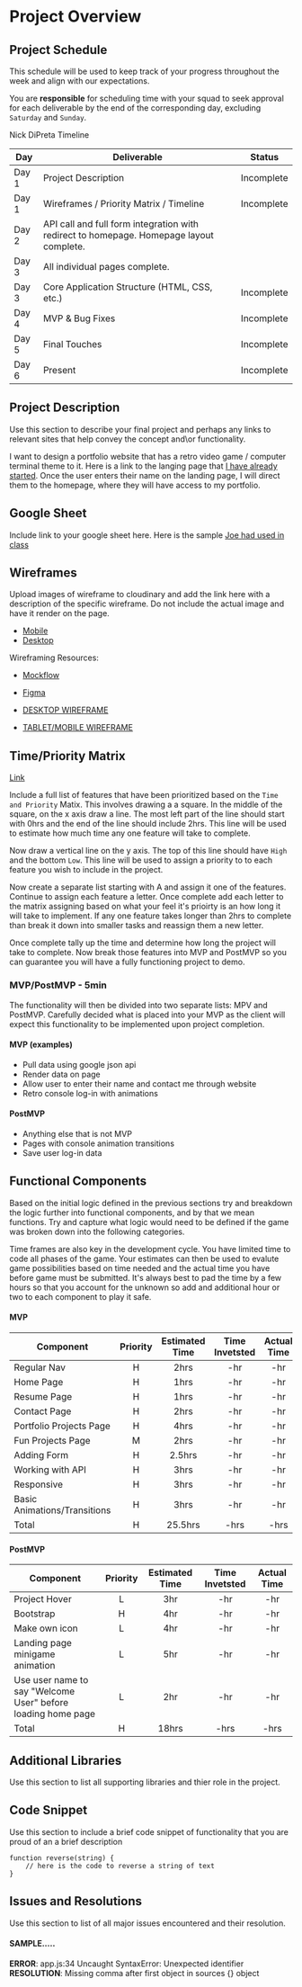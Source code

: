 # Project Overview

## Project Schedule

This schedule will be used to keep track of your progress throughout the week and align with our expectations.  

You are **responsible** for scheduling time with your squad to seek approval for each deliverable by the end of the corresponding day, excluding `Saturday` and `Sunday`.

Nick DiPreta Timeline

|  Day | Deliverable | Status
|---|---| ---|
|Day 1| Project Description | Incomplete
|Day 1| Wireframes / Priority Matrix / Timeline | Incomplete
|Day 2| API call and full form integration with redirect to homepage. Homepage layout complete.
|Day 3| All individual pages complete.
|Day 3| Core Application Structure (HTML, CSS, etc.) | Incomplete
|Day 4| MVP & Bug Fixes | Incomplete
|Day 5| Final Touches | Incomplete
|Day 6| Present | Incomplete


## Project Description

Use this section to describe your final project and perhaps any links to relevant sites that help convey the concept and\or functionality.

I want to design a portfolio website that has a retro video game / computer terminal theme to it. Here is a link to the langing page that [I have already started](https://nickdipreta.github.io/portfolio/). Once the user enters their name on the landing page, I will direct them to the homepage, where they will have access to my portfolio.

## Google Sheet

Include link to your google sheet here.  Here is the sample [Joe had used in class](https://docs.google.com/spreadsheets/d/15PmioBi2dQEkewpqI7MDkDpvcVF0Trw8vmarAQbwoHk/edit#gid=0) 

## Wireframes

Upload images of wireframe to cloudinary and add the link here with a description of the specific wireframe. Do not include the actual image and have it render on the page.  

- [Mobile](https://i.imgur.com/P3iBEZf.jpg)
- [Desktop](https://i.imgur.com/xpOWo0E.jpg)

Wireframing Resources:

- [Mockflow](https://mockflow.com/app/#Wireframe)
- [Figma](https://www.figma.com/)



- [DESKTOP WIREFRAME](https://s3.amazonaws.com/assets.mockflow.com/app/wireframepro/company/C06347e262ae94d0e865ba76b829ea4ab/projects/M9b82fde35f69fa5005cfb1f8b9a01b891591620460422/pages/0d7add27f3c941808853e10d92e7925e/image/0d7add27f3c941808853e10d92e7925e.png)
- [TABLET/MOBILE WIREFRAME](https://s3.amazonaws.com/assets.mockflow.com/app/wireframepro/company/C06347e262ae94d0e865ba76b829ea4ab/projects/M9b82fde35f69fa5005cfb1f8b9a01b891591620460422/pages/D2b41ddf6c274c4cb7355f03fc634c530/image/D2b41ddf6c274c4cb7355f03fc634c530.png)


## Time/Priority Matrix 

[Link]()

Include a full list of features that have been prioritized based on the `Time and Priority` Matix.  This involves drawing a a square.  In the middle of the square, on the x axis draw a line.  The most left part of the line should start with 0hrs and the end of the line should include 2hrs.  This line will be used to estimate how much time any one feature will take to complete. 

Now draw a vertical line on the y axis.  The top of this line should have `High` and the bottom `Low`.  This line will be used to assign a priority to to each feature you wish to include in the project.  

Now create a separate list starting with A and assign it one of the features.  Continue to assign each feature a letter.  Once complete add each letter to the matrix assigning based on what your feel it's prioirty is an how long it will take to implement. If any one feature takes longer than 2hrs to complete than break it down into smaller tasks and reassign them a new letter. 

Once complete tally up the time and determine how long the project will take to complete. Now break those features into MVP and PostMVP so you can guarantee you will have a fully functioning project to demo. 

### MVP/PostMVP - 5min

The functionality will then be divided into two separate lists: MPV and PostMVP.  Carefully decided what is placed into your MVP as the client will expect this functionality to be implemented upon project completion.  

#### MVP (examples)

- Pull data using google json api
- Render data on page 
- Allow user to enter their name and contact me through website
- Retro console log-in with animations


#### PostMVP 

- Anything else that is not MVP
- Pages with console animation transitions 
- Save user log-in data

## Functional Components

Based on the initial logic defined in the previous sections try and breakdown the logic further into functional components, and by that we mean functions.  Try and capture what logic would need to be defined if the game was broken down into the following categories.

Time frames are also key in the development cycle.  You have limited time to code all phases of the game.  Your estimates can then be used to evalute game possibilities based on time needed and the actual time you have before game must be submitted. It's always best to pad the time by a few hours so that you account for the unknown so add and additional hour or two to each component to play it safe.

#### MVP
| Component | Priority | Estimated Time | Time Invetsted | Actual Time |
| --- | :---: |  :---: | :---: | :---: |
| Regular Nav | H | 2hrs | -hr | -hr|
| Home Page | H | 1hrs | -hr | -hr|
| Resume Page | H | 1hrs | -hr | -hr|
| Contact Page | H | 2hrs | -hr | -hr|
| Portfolio Projects Page | H | 4hrs | -hr | -hr|
| Fun Projects Page | M | 2hrs | -hr | -hr|
| Adding Form | H | 2.5hrs| -hr | -hr |
| Working with API | H | 3hrs| -hr | -hr |
| Responsive | H | 3hrs | -hr | -hr|
| Basic Animations/Transitions | H | 3hrs | -hr | -hr|
| Total | H | 25.5hrs| -hrs | -hrs |

#### PostMVP
| Component | Priority | Estimated Time | Time Invetsted | Actual Time |
| --- | :---: |  :---: | :---: | :---: |
| Project Hover | L | 3hr | -hr | -hr|
| Bootstrap | H | 4hr | -hr | -hr|
| Make own icon | L | 4hr | -hr | -hr|
| Landing page minigame animation | L | 5hr | -hr | -hr|
| Use user name to say "Welcome User" before loading home page | L | 2hr | -hr | -hr|
| Total | H | 18hrs| -hrs | -hrs |

## Additional Libraries
 Use this section to list all supporting libraries and thier role in the project. 

## Code Snippet

Use this section to include a brief code snippet of functionality that you are proud of an a brief description  

```
function reverse(string) {
	// here is the code to reverse a string of text
}
```

## Issues and Resolutions
 Use this section to list of all major issues encountered and their resolution.

#### SAMPLE.....
**ERROR**: app.js:34 Uncaught SyntaxError: Unexpected identifier                                
**RESOLUTION**: Missing comma after first object in sources {} object
